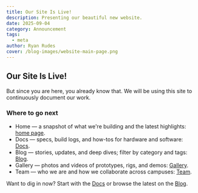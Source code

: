 ```yaml
---
title: Our Site Is Live!
description: Presenting our beautiful new website.
date: 2025-09-04
category: Announcement
tags:
  - meta
author: Ryan Rudes
cover: /blog-images/website-main-page.png
---
```


## Our Site Is Live!

But since you are here, you already know that. We will be using this site to continuously document our work.

### Where to go next

- Home — a snapshot of what we're building and the latest highlights: [home page](/).
- Docs — specs, build logs, and how-tos for hardware and software: [Docs](/docs).
- Blog — stories, updates, and deep dives; filter by category and tags: [Blog](/blog).
- Gallery — photos and videos of prototypes, rigs, and demos: [Gallery](/gallery).
- Team — who we are and how we collaborate across campuses: [Team](/team).

Want to dig in now? Start with the [Docs](/docs) or browse the latest on the [Blog](/blog).